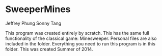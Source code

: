 SweeperMines
============

Jeffrey Phung
Sonny Tang

This program was created entirely by scratch. This has the same full functionality of the classical game: Minesweeper.
Personal files are also included in the folder. Everything you need to run this program is in this folder. This was created
Summer of 2014.

